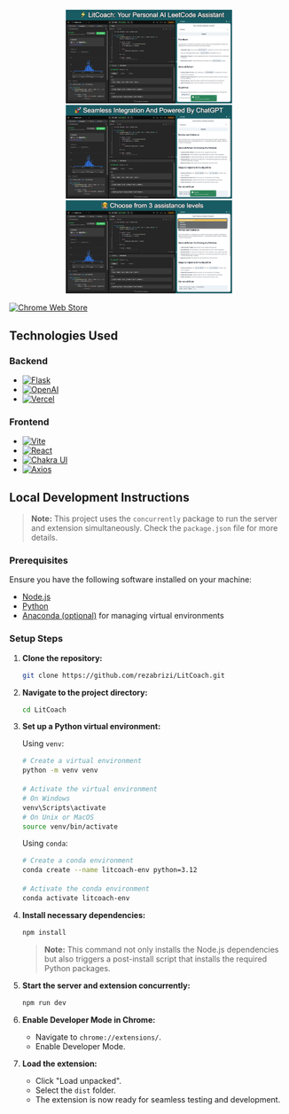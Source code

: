 <p align="center">
  <img src="assets/Preview1.jpg" alt="Sample Image 1" width="300"/>
  <img src="assets/Preview2.jpg" alt="Sample Image 2" width="300"/>
  <img src="assets/Preview3.jpeg" alt="Sample Image 3" width="300"/>
</p>

[![Chrome Web Store](https://img.shields.io/badge/Featured_on-Chrome_Web_Store-cce7e8?style=for-the-badge)](https://chromewebstore.google.com/detail/litcoach/pbkbbpmpbidfjbcapgplbdogiljdechf?hl=en&authuser=0)

## Technologies Used

### Backend

- [![Flask](https://img.shields.io/badge/Powered_by-Flask-000000?style=for-the-badge&logo=flask)](https://flask.palletsprojects.com/)
- [![OpenAI](https://img.shields.io/badge/Powered_by-OpenAI-FF6600?style=for-the-badge&logo=openai)](https://www.openai.com/)
- [![Vercel](https://img.shields.io/badge/Deployed_on-Vercel-000000?style=for-the-badge&logo=vercel)](https://vercel.com/)

### Frontend

- [![Vite](https://img.shields.io/badge/Powered_by-Vite-646CFF?style=for-the-badge&logo=vite)](https://vitejs.dev/)
- [![React](https://img.shields.io/badge/Powered_by-React-61DAFB?style=for-the-badge&logo=react)](https://reactjs.org/)
- [![Chakra UI](https://img.shields.io/badge/Styled_with-Chakra_UI-319795?style=for-the-badge&logo=chakra-ui)](https://chakra-ui.com/)
- [![Axios](https://img.shields.io/badge/HTTP_requests_with-Axios-009688?style=for-the-badge&logo=axios)](https://www.npmjs.com/package/axios/)

## Local Development Instructions

> **Note:** This project uses the `concurrently` package to run the server and extension simultaneously. Check the `package.json` file for more details.

### Prerequisites

Ensure you have the following software installed on your machine:

- [Node.js](https://nodejs.org/)
- [Python](https://www.python.org/)
- [Anaconda (optional)](https://www.anaconda.com/products/distribution) for managing virtual environments

### Setup Steps

1. **Clone the repository:**

    ```bash
    git clone https://github.com/rezabrizi/LitCoach.git
    ```

2. **Navigate to the project directory:**

    ```bash
    cd LitCoach
    ```

3. **Set up a Python virtual environment:**

    Using `venv`:

    ```bash
    # Create a virtual environment
    python -m venv venv

    # Activate the virtual environment
    # On Windows
    venv\Scripts\activate
    # On Unix or MacOS
    source venv/bin/activate
    ```

    Using `conda`:

    ```bash
    # Create a conda environment
    conda create --name litcoach-env python=3.12

    # Activate the conda environment
    conda activate litcoach-env
    ```

4. **Install necessary dependencies:**

    ```bash
    npm install
    ```
    > **Note:** This command not only installs the Node.js dependencies but also triggers a post-install script that installs the required Python packages.

5. **Start the server and extension concurrently:**

    ```bash
    npm run dev
    ```

6. **Enable Developer Mode in Chrome:**

    - Navigate to `chrome://extensions/`.
    - Enable Developer Mode.

7. **Load the extension:**

    - Click "Load unpacked".
    - Select the `dist` folder.
    - The extension is now ready for seamless testing and development.